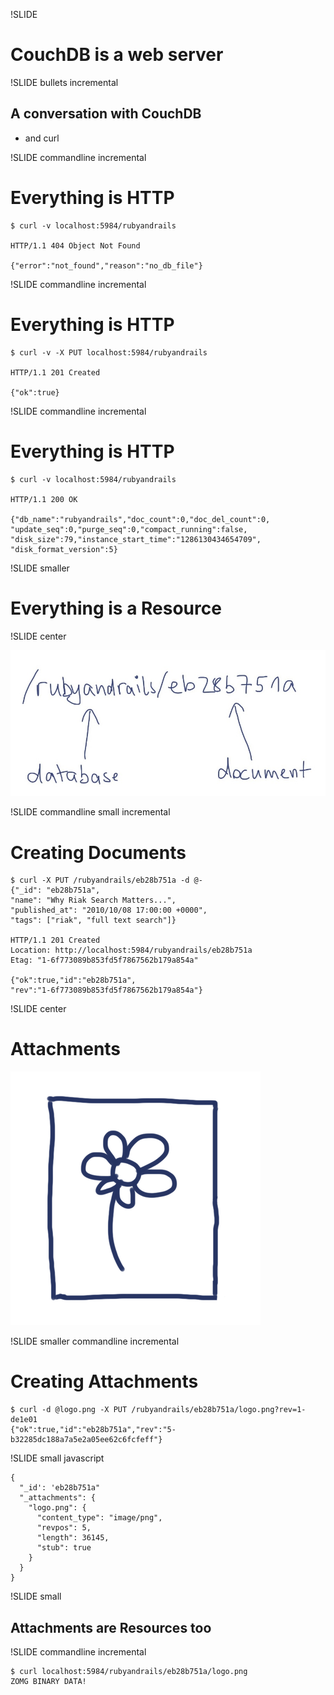 !SLIDE

# CouchDB is a web server #

!SLIDE bullets incremental

## A conversation with CouchDB ##

* and curl

!SLIDE commandline incremental 

# Everything is HTTP #

    $ curl -v localhost:5984/rubyandrails

    HTTP/1.1 404 Object Not Found

    {"error":"not_found","reason":"no_db_file"}

!SLIDE commandline incremental

# Everything is HTTP #

    $ curl -v -X PUT localhost:5984/rubyandrails

    HTTP/1.1 201 Created

    {"ok":true}

!SLIDE commandline incremental

# Everything is HTTP #

    $ curl -v localhost:5984/rubyandrails

    HTTP/1.1 200 OK

    {"db_name":"rubyandrails","doc_count":0,"doc_del_count":0,
    "update_seq":0,"purge_seq":0,"compact_running":false,
    "disk_size":79,"instance_start_time":"1286130434654709",
    "disk_format_version":5}

!SLIDE smaller

# Everything is a Resource #

!SLIDE center

![Document URI](document_uri.jpg)

!SLIDE commandline small incremental

# Creating Documents #

    $ curl -X PUT /rubyandrails/eb28b751a -d @-
    {"_id": "eb28b751a",
    "name": "Why Riak Search Matters...",
    "published_at": "2010/10/08 17:00:00 +0000",
    "tags": ["riak", "full text search"]}

    HTTP/1.1 201 Created
    Location: http://localhost:5984/rubyandrails/eb28b751a
    Etag: "1-6f773089b853fd5f7867562b179a854a"

    {"ok":true,"id":"eb28b751a",
    "rev":"1-6f773089b853fd5f7867562b179a854a"}
    
!SLIDE center

# Attachments #

![Attachment](attachment.png)

!SLIDE smaller commandline incremental

# Creating Attachments #

    $ curl -d @logo.png -X PUT /rubyandrails/eb28b751a/logo.png?rev=1-de1e01
    {"ok":true,"id":"eb28b751a","rev":"5-b32285dc188a7a5e2a05ee62c6fcfeff"}

!SLIDE small javascript

    {
      "_id': 'eb28b751a"
      "_attachments": {
        "logo.png": {
          "content_type": "image/png",
          "revpos": 5,
          "length": 36145,
          "stub": true
        }
      }
    }
!SLIDE small

## Attachments are Resources too ##

!SLIDE commandline incremental

    $ curl localhost:5984/rubyandrails/eb28b751a/logo.png
    ZOMG BINARY DATA!
